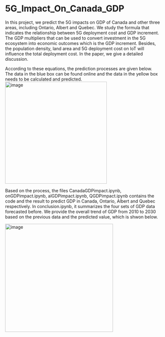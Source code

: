 # 5G_Impact_On_Canada_GDP

In this project, we predict the 5G impacts on GDP of Canada and other three areas, including Ontario, Albert and Quebec. 
We study the formula that indicates the relationship between 5G deployment cost and GDP increment. The GDP multipliers that can be used to convert investment in the 5G ecosystem into economic outcomes which is the GDP increment. Besides, the population density, land area and 5G deployment cost on IoT will influence the total deployment cost. In the paper, we give a detailed discussion. 

According to these equations, the prediction processes are given below. The data in the blue box can be found online and the data in the yellow box needs to be calculated and predicted. 
<img width="330" alt="image" src="https://user-images.githubusercontent.com/70187992/160927958-b3be2aa6-1d2f-4892-b682-386661c34046.png">

Based on the process, the files CanadaGDPimpact.ipynb, onGDPimpact.ipynb, alGDPimpact.ipynb, QGDPimpact.ipynb contains the code and the result to predict GDP in Canada, Ontario, Albert and Quebec respectively. In conclusion.ipynb, it summarizes the four sets of GDP data forecasted before. We provide the overall trend of GDP from 2010 to 2030 based on the previous data and the predicted value, which is shwon below.

<img width="350" alt="image" src="https://user-images.githubusercontent.com/70187992/160928692-f03c2e86-9f67-49fd-91e6-655f40038804.png">

